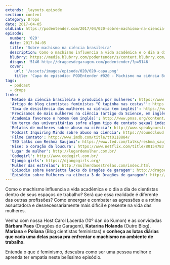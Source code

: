 ```yaml
---
extends: _layouts.episode
section: content
category: Drops
date: 2017-04-05
oldLink: https://podentender.com/2017/04/020-sobre-machismo-na-ciencia-brasileira.html
episode:
  number: '020'
  date: 2017-04-05
  title: 'Sobre machismo na ciência brasileira'
  description: Como o machismo influencia a vida acadêmica e o dia a dia de cientistas dentro de seus espaços de trabalho? Será que essa realidade é diferente das outras profissões?  Como enxergar e combater as agressões e a rotina assustadora e desnecessariamente mais difícil e presente na vida das mulheres.
  blubrry: https://media.blubrry.com/podentender/s/content.blubrry.com/podentender/PODEntender_020_machismo_na_ciencia_brasileira.mp3
  disqus: '5146 http://dragoesdegaragem.com/podentender/?p=5146'
  cover:
    url: '/assets/images/episode/020/020-capa.png'
    title: 'Capa do episódio: PODEntender #020 - Machismo na ciência Brasileira'
tags:
  - podcast
  - drops
links:
  'Metade da ciência brasileira é produzida por mulheres': https://www.forbes.com/sites/shannonsims/2017/03/08/surprising-new-study-brazil-now-a-global-leader-in-gender-equality-in-science/#6902600f6f44
  'Artigo do blog cientistas feministas "O tapinha nas costas"': https://cientistasfeministas.wordpress.com/2017/01/20/a-academia-e-o-tapinha-nas-costas/
  'Taxa de desistência das mulheres na ciência (em inglês)': https://www.ncbi.nlm.nih.gov/pmc/articles/PMC2247379/
  'Precisamos de mais mulheres na ciência (artigo da Science, em inglês)': http://www.sciencemag.org/careers/2016/05/we-need-do-more-women-science
  'Academia favorece o homem (em inglês)': http://www.pnas.org/content/109/41/16474.full.pd
  'Um terço das universitárias sofre algum tipo de contato sexual indesejado (em inglês)': https://www.nytimes.com/2015/09/22/us/a-third-of-college-women-experience-unwanted-sexual-contact-study-finds.html?_r=1
  'Relatos de mulheres sobre abuso na ciência': http://www.speakyourstory.net/stories
  'Podcast Inquiring Minds sobre abuso na ciência': https://soundcloud.com/inquiringminds/149-sarah-ballard-jackie-speier-the-appalling-reality-of-harassment-in-science
  'Filme Contato': http://www.imdb.com/title/tt0118884/
  'TED talks com Reshma Saujani': https://www.ted.com/talks/reshma_saujani_teach_girls_bravery_not_perfection
  'Nise: o coração da loucura': https://www.netflix.com/title/80154783
  'Lugar de mulher': http://lugardemulher.com.br/
  'Codegirl': http://www.codegirl.com.br/
  'Django girls': https://djangogirls.org/
  'Mulher das estrelas': http://mulherdasestrelas.com/index.html
  'Episodio sobre Henrietta lacks do Dragões de garagem': http://dragoesdegaragem.com/podcast/dragoes-de-garagem-101-henrietta-lacks-e-hela/
  'Episódio sobre Mulheres na ciência 3 do Dragões de garagem': http://dragoesdegaragem.com/podcast/dragoes-de-garagem-99-mulheres-na-ciencia-3/
---
```


Como o machismo influencia a vida acadêmica e o dia a dia de cientistas dentro de seus espaços de trabalho?
Será que essa realidade é diferente das outras profissões? Como enxergar e combater as agressões e
a rotina assustadora e desnecessariamente mais difícil e presente na vida das mulheres.

Venha com nossa Host Carol Lacerda (10º dan do Kumon) e as convidadas **Bárbara Paes** (Dragões de Garagem),
**Katarina Holanda** (Outro Blog), **Mariana** e **Poliana** (Blog cientistas feministas)
e **conheça as lutas diárias que cada uma delas passa pra enfrentar o machismo no ambiente de trabalho**.

Entenda o que é feminismo, descubra como ser uma pessoa melhor e aprenda ter empatia neste belíssimo episódio.
